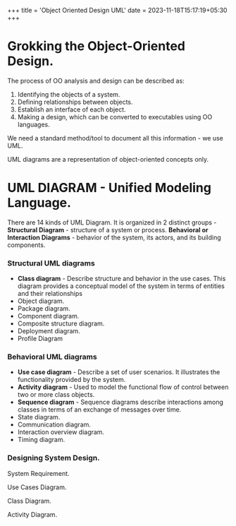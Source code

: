 +++
title = 'Object Oriented Design UML'
date = 2023-11-18T15:17:19+05:30
+++



# Grokking the Object-Oriented Design.

The process of OO analysis and design can be described as:
1. Identifying the objects of a system.
2. Defining relationships between objects.
3. Establish an interface of each object.
4. Making a design, which can be converted to executables using OO languages.

We need a standard method/tool to document all this information - we use UML.

UML diagrams are a representation of object-oriented concepts only.

# UML DIAGRAM - Unified Modeling Language.
There are 14 kinds of UML Diagram. It is organized in 2 distinct groups -
**Structural Diagram** -  structure of a system or process.
**Behavioral or Interaction Diagrams** - behavior of the
system, its actors, and its building components.

### Structural UML diagrams

- **Class diagram** - Describe structure and behavior in the use cases. This diagram provides a conceptual model of the system in terms of entities and their relationships
- Object diagram.
- Package diagram.
- Component diagram.
- Composite structure diagram.
- Deployment diagram.
- Profile Diagram

### Behavioral UML diagrams

- **Use case diagram** - Describe a set of user scenarios. It illustrates the functionality provided by the system.
- **Activity diagram** - Used to model the functional flow of control between two or more class objects.
- **Sequence diagram** - Sequence diagrams describe interactions among classes in terms of an exchange of messages over time.
- State diagram.
- Communication diagram.
- Interaction overview diagram.
- Timing diagram.

### Designing System Design.

System Requirement.

Use Cases Diagram.

Class Diagram.

Activity Diagram.